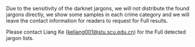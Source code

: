 Due to the sensitivity of the darknet jargons, we will not distribute the found jargons directly, we show some samples in each crime category and we will leave the contact information for readers to request for Full results.

Please contact Liang Ke (keliang001@stu.scu.edu.cn) for the Full detected jargon lists.
